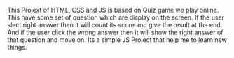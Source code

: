 This Projext of HTML, CSS and JS is based on Quiz game we play online. This have some set of question which are display on the screen. If the user slect right answer then it will count its score and give the result at the end. And if the user click the wrong answer then it will show the right answer of that question and move on.
Its a simple JS Project that help me to learn new things.
